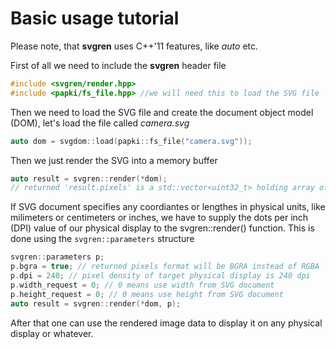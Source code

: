 # Basic usage tutorial

Please note, that **svgren** uses C++'11 features, like *auto* etc.

First of all we need to include the **svgren** header file

``` cpp
#include <svgren/render.hpp>
#include <papki/fs_file.hpp> //we will need this to load the SVG file
```

Then we need to load the SVG file and create the document object model (DOM), let's load the file called *camera.svg*

``` cpp
auto dom = svgdom::load(papki::fs_file("camera.svg"));
```

Then we just render the SVG into a memory buffer

``` cpp
auto result = svgren::render(*dom);
// returned 'result.pixels' is a std::vector<uint32_t> holding array of RGBA values.
```

If SVG document specifies any coordiantes or lengthes in physical units, like milimeters or centimeters or inches,
we have to supply the dots per inch (DPI) value of our physical display to the svgren::render() function. This is done using the `svgren::parameters` structure

``` cpp
svgren::parameters p;
p.bgra = true; // returned pixels format will be BGRA instead of RGBA
p.dpi = 240; // pixel density of target physical display is 240 dpi
p.width_request = 0; // 0 means use width from SVG document
p.height_request = 0; // 0 means use height from SVG document
auto result = svgren::render(*dom, p);
```

After that one can use the rendered image data to display it on any physical display or whatever.
